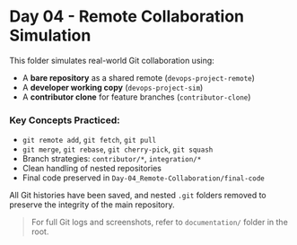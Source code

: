 # Day 04 - Remote Collaboration Simulation

This folder simulates real-world Git collaboration using:

- A **bare repository** as a shared remote (`devops-project-remote`)
- A **developer working copy** (`devops-project-sim`)
- A **contributor clone** for feature branches (`contributor-clone`)

### Key Concepts Practiced:
- `git remote add`, `git fetch`, `git pull`
- `git merge`, `git rebase`, `git cherry-pick`, `git squash`
- Branch strategies: `contributor/*`, `integration/*`
- Clean handling of nested repositories
- Final code preserved in `Day-04_Remote-Collaboration/final-code`

All Git histories have been saved, and nested `.git` folders removed to preserve the integrity of the main repository.

> For full Git logs and screenshots, refer to `documentation/` folder in the root.
